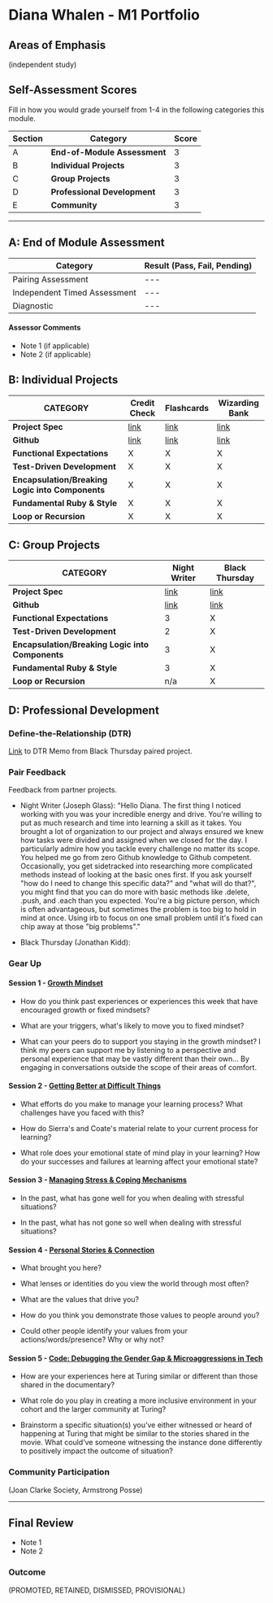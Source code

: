 # Diana Whalen - M1 Portfolio

## Areas of Emphasis

(independent study)

## Self-Assessment Scores

Fill in how you would grade yourself from 1-4 in the following categories this module.

| Section | Category | Score |
| --- | --- | --- |
| A | **End-of-Module Assessment** | 3 |
| B | **Individual Projects** | 3 |
| C | **Group Projects** | 3 |
| D | **Professional Development** | 3 |
| E | **Community** | 3 |

------------------------------------------------

## A: End of Module Assessment

| Category | Result (Pass, Fail, Pending) |
| --- | --- |
| Pairing Assessment | --- |
| Independent Timed Assessment | --- |
| Diagnostic | --- |


#### Assessor Comments

*   Note 1 (if applicable)
*   Note 2 (if applicable)


## B: Individual Projects

| CATEGORY | Credit Check | Flashcards | Wizarding Bank |
| --- | --- | --- | --- |
| **Project Spec** | [link](http://backend.turing.io/module1/projects/credit_check) | [link](http://backend.turing.io/module1/projects/flashcards) | [link](https://github.com/turingschool/challenges/blob/620f4a12ab4e3c1a3f258bb4347e0c2c569a934d/wizarding_bank.markdown) |
| **Github** | [link](https://github.com/dianawhalen/credit_check) | [link](https://github.com/dianawhalen/flashcards) | [link](https://github.com/dianawhalen/wizarding_bank) |
| **Functional Expectations** | X | X | X |
| **Test-Driven Development** | X | X | X |
| **Encapsulation/Breaking Logic into Components** | X | X | X |
| **Fundamental Ruby & Style** | X | X | X |
| **Loop or Recursion** | X | X | X |


## C: Group Projects

| CATEGORY | Night Writer | Black Thursday |
| --- | --- | --- |
| **Project Spec** | [link](http://backend.turing.io/module1/projects/night_writer) | [link](http://backend.turing.io/module1/projects/black_thursday) |
| **Github** | [link](https://github.com/dianawhalen/night_writer) | [link](https://github.com/dianawhalen/black_thursday) |
| **Functional Expectations** | 3 | X |
| **Test-Driven Development** | 2 | X |
| **Encapsulation/Breaking Logic into Components** | 3 | X |
| **Fundamental Ruby & Style** | 3 | X |
| **Loop or Recursion** | n/a | X |


## D: Professional Development

### Define-the-Relationship (DTR)

[Link](https://docs.google.com/document/d/1sUTtfE7Rbg3e-CqPSZVo6YmFQb8c7-JBU04KEMCOybE/edit?usp=sharing) to DTR Memo from Black Thursday paired project.


### Pair Feedback

Feedback from partner projects.

*   Night Writer (Joseph Glass): "Hello Diana. The first thing I noticed working with you was your incredible energy and drive. You're willing to put as much research and time into learning a skill as it takes. You brought a lot of organization to our project and always ensured we knew how tasks were divided and assigned when we  closed for the day. I particularly admire how you tackle every challenge no matter its scope. You helped me go from zero Github knowledge to Github competent. Occasionally, you get sidetracked into researching more complicated methods instead of looking at the basic ones first. If you ask yourself "how do I need to change this specific data?" and "what will do that?", you might find that you can do more with basic methods like .delete, .push, and .each than you expected. You're a big picture person, which is often advantageous, but sometimes the problem is too big to hold in mind at once. Using irb to focus on one small problem until it's fixed can chip away at those "big problems"."

*   Black Thursday (Jonathan Kidd):


### Gear Up

#### Session 1 - [Growth Mindset](https://github.com/turingschool/gear-up/blob/master/m1_citizenship/session_1_growth_mindset.markdown#turing-citizenship-1-growth-mindset)
* How do you think past experiences or experiences this week that have encouraged growth or fixed mindsets?


* What are your triggers, what's likely to move you to fixed mindset?

* What can your peers do to support you staying in the growth mindset?
  I think my peers can support me by listening to a perspective and personal experience that may be vastly different than their own... By engaging in conversations outside the scope of their areas of comfort.


#### Session 2 - [Getting Better at Difficult Things](https://github.com/turingschool/gear-up/blob/master/m1_citizenship/session_2_getting_better_at_difficult_things.md)
* What efforts do you make to manage your learning process? What challenges have you faced with this?

* How do Sierra's and Coate's material relate to your current process for learning?

* What role does your emotional state of mind play in your learning? How do your successes and failures at learning affect your emotional state?


#### Session 3 - [Managing Stress & Coping Mechanisms](https://github.com/turingschool/gear-up/blob/master/m1_citizenship/session_3_managing_stress.md)
* In the past, what has gone well for you when dealing with stressful situations?

* In the past, what has not gone so well when dealing with stressful situations?


#### Session 4 - [Personal Stories & Connection](https://github.com/turingschool/gear-up/blob/master/m1_citizenship/session_3_personal_story.markdown)
* What brought you here?

* What lenses or identities do you view the world through most often?

* What are the values that drive you?

* How do you think you demonstrate those values to people around you?

* Could other people identify your values from your actions/words/presence? Why or why not?


#### Session 5 - [Code: Debugging the Gender Gap & Microaggressions in Tech](https://github.com/turingschool/gear-up/blob/master/m1_citizenship/session_5_debugging_gender_gap.md)
* How are your experiences here at Turing similar or different than those shared in the documentary?

* What role do you play in creating a more inclusive environment in your cohort and the larger community at Turing?

* Brainstorm a specific situation(s) you’ve either witnessed or heard of happening at Turing that might be similar to the stories shared in the movie. What could’ve someone witnessing the instance done differently to positively impact the outcome of situation?


### Community Participation
(Joan Clarke Society, Armstrong Posse)

-------------------------------------------------------------

## Final Review

*   Note 1
*   Note 2

### Outcome

(PROMOTED, RETAINED, DISMISSED, PROVISIONAL)
